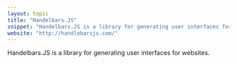 ```yaml
---
layout: topic
title: "Handelbars.JS"
snippet: "Handelbars.JS is a library for generating user interfaces for websites."
website: "http://handlebarsjs.com/"
---
```


Handelbars.JS is a library for generating user interfaces for websites.

